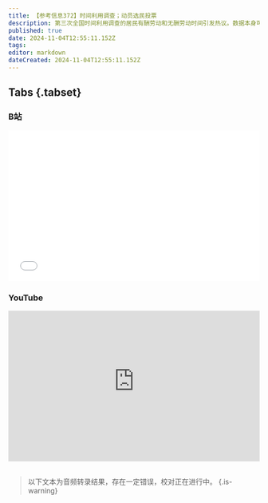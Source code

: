 ```yaml
---
title: 【参考信息372】时间利用调查；动员选民投票
description: 第三次全国时间利用调查的居民有酬劳动和无酬劳动时间引发热议。数据本身可能是客观的，但数据解读各有千秋。超级选举年进入尾声和高潮，美国大选明天正式投票，谁将入主白宫仍充满悬念，双方都把冲刺拉票目标集中在摇摆州的“难以捉摸的选民”身上，这些摇摆选民不是还没决定支持谁，而是在犹豫是否要投票。格鲁吉亚议会选举在抗议声中结束，执政12年、被指亲俄的梦想党再度胜选；摩尔多瓦要加入欧盟的修宪公投以微弱优势通过。
published: true
date: 2024-11-04T12:55:11.152Z
tags: 
editor: markdown
dateCreated: 2024-11-04T12:55:11.152Z
---
```


## Tabs {.tabset}
### B站
<div style="position: relative; padding: 30% 45%;">
<iframe style="position: absolute; width: 100%; height: 100%; left: 0; top: 0;" src="//player.bilibili.com/player.html?&bvid=BV1LiDHYxEZt&page=1&as_wide=1&high_quality=1&danmaku=1&autoplay=0" scrolling="no" border="0" frameborder="no" framespacing="0" allowfullscreen="true"></iframe>
</div>

### YouTube
<div style="position: relative; padding: 30% 45%;">
<iframe style="position: absolute; top: 0; left: 0; width: 100%; height: 100%;" src="https://www.youtube-nocookie.com/embed/YouTubeVID" title="YouTube video player" frameborder="0" allow="accelerometer; autoplay; clipboard-write; encrypted-media; gyroscope; picture-in-picture" allowfullscreen></iframe>
</div>

## 

> 以下文本为音频转录结果，存在一定错误，校对正在进行中。
{.is-warning}


